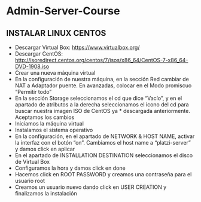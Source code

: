 # Admin-Server-Course

## INSTALAR LINUX CENTOS

* Descargar Virtual Box: https://www.virtualbox.org/
* Descargar CentOS: http://isoredirect.centos.org/centos/7/isos/x86_64/CentOS-7-x86_64-DVD-1908.iso
* Crear una nueva máquina virtual
* En la configuración de nuestra máquina, en la sección Red cambiar de NAT a Adaptador puente. En avanzadas, colocar en el Modo promiscuo “Permitir todo”
* En la sección Storage seleccionamos el cd que dice “Vacío”, y en el apartado de atributos a la derecha seleccionamos el icono del cd para buscar nuestra imagen ISO de CentOS ya * descargada anteriormente. Aceptamos los cambios
* Iniciamos la máquina virtual
* Instalamos el sistema operativo
* En la configuración, en el apartado de NETWORK & HOST NAME, activar la interfaz con el botón “on”. Cambiamos el host name a “platzi-server” y damos click en aplicar
* En el apartado de INSTALLATION DESTINATION seleccionamos el disco de Virtual Box
* Configuramos la hora y damos click en done
* Hacemos click en ROOT PASSWORD y creamos una contraseña para el usuario root
* Creamos un usuario nuevo dando click en USER CREATION y finalizamos la instalación
